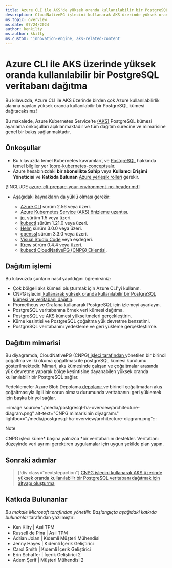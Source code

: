 ```yaml
---
title: Azure CLI ile AKS'de yüksek oranda kullanılabilir bir PostgreSQL veritabanı dağıtmaya genel bakış
description: CloudNativePG işlecini kullanarak AKS üzerinde yüksek oranda kullanılabilir bir PostgreSQL veritabanı dağıtmayı öğrenin!!
ms.topic: overview
ms.date: 07/24/2024
author: kenkilty
ms.author: kkilty
ms.custom: 'innovation-engine, aks-related-content'
---
```

# Azure CLI ile AKS üzerinde yüksek oranda kullanılabilir bir PostgreSQL veritabanı dağıtma

Bu kılavuzda, Azure CLI ile AKS üzerinde birden çok Azure kullanılabilirlik alanına yayılan yüksek oranda kullanılabilir bir PostgreSQL kümesi dağıtacaksınız!

Bu makalede, Azure Kubernetes Service'te [(AKS)][what-is-aks] PostgreSQL kümesi ayarlama önkoşulları açıklanmaktadır ve tüm dağıtım sürecine ve mimarisine genel bir bakış sağlanmaktadır.

## Önkoşullar

* Bu kılavuzda temel Kubernetes kavramları[ ve [PostgreSQL][postgresql] hakkında temel bilgiler yer ][core-kubernetes-concepts]alır.
* Azure hesabınızdaki **bir abonelikte Sahip** veya **Kullanıcı Erişimi Yöneticisi** ve **Katkıda Bulunan** [Azure yerleşik rolleri][azure-roles] gerekir.

[!INCLUDE [azure-cli-prepare-your-environment-no-header.md](~/reusable-content/azure-cli/azure-cli-prepare-your-environment-no-header.md)]

* Aşağıdaki kaynakların da yüklü olması gerekir:

  * [Azure CLI](/cli/azure/install-azure-cli) sürüm 2.56 veya üzeri.
  * [Azure Kubernetes Service (AKS) önizleme uzantısı][aks-preview].
  * [jq][jq], sürüm 1.5 veya üzeri.
  * [kubectl][install-kubectl] sürüm 1.21.0 veya üzeri.
  * [Helm][install-helm] sürüm 3.0.0 veya üzeri.
  * [openssl][install-openssl] sürüm 3.3.0 veya üzeri.
  * [Visual Studio Code][install-vscode] veya eşdeğeri.
  * [Krew][install-krew] sürüm 0.4.4 veya üzeri.
  * [kubectl CloudNativePG (CNPG) Eklentisi][cnpg-plugin].

## Dağıtım işlemi

Bu kılavuzda şunların nasıl yapıldığını öğrenirsiniz:

* Çok bölgeli aks kümesi oluşturmak için Azure CLI'yi kullanın.
* CNPG işlecini[ kullanarak yüksek oranda kullanılabilir bir PostgreSQL kümesi ve veritabanı dağıtın][cnpg-plugin].
* Prometheus ve Grafana kullanarak PostgreSQL için izlemeyi ayarlayın.
* PostgreSQL veritabanına örnek veri kümesi dağıtma.
* PostgreSQL ve AKS kümesi yükseltmeleri gerçekleştirin.
* Küme kesintisi ve PostgreSQL çoğaltma yük devretme benzetimi.
* PostgreSQL veritabanını yedekleme ve geri yükleme gerçekleştirme.

## Dağıtım mimarisi

Bu diyagramda, CloudNativePG (CNPG)[ işleci tarafından ](https://cloudnative-pg.io/)yönetilen bir birincil çoğaltma ve iki okuma çoğaltması ile postgreSQL kümesi kurulumu gösterilmektedir. Mimari, aks kümesinde çalışan ve çoğaltmalar arasında yük devretme yaparak bölge kesintisine dayanabilen yüksek oranda kullanılabilir bir PostgreSQL sağlar.

Yedeklemeler Azure Blob Depolama[ depolanır ](/azure/storage/blobs/)ve birincil çoğaltmadan akış çoğaltmasıyla ilgili bir sorun olması durumunda veritabanını geri yüklemek için başka bir yol sağlar.

:::image source="./media/postgresql-ha-overview/architecture-diagram.png" alt-text="CNPG mimarisinin diyagramı." lightbox="./media/postgresql-ha-overview/architecture-diagram.png":::

> [!NOTE]
> CNPG işleci küme* başına yalnızca *bir veritabanını destekler. Veritabanı düzeyinde veri ayrımı gerektiren uygulamalar için uygun şekilde plan yapın.

## Sonraki adımlar

> [!div class="nextstepaction"]
> [CNPG işlecini kullanarak AKS üzerinde yüksek oranda kullanılabilir bir PostgreSQL veritabanı dağıtmak için altyapı oluşturma][create-infrastructure]

## Katkıda Bulunanlar

*Bu makale Microsoft tarafından yönetilir. Başlangıçta aşağıdaki katkıda bulunanlar* tarafından yazılmıştır:

* Ken Kilty | Asıl TPM
* Russell de Pina | Asıl TPM
* Adrian Joian | Kıdemli Müşteri Mühendisi
* Jenny Hayes | Kıdemli İçerik Geliştirici
* Carol Smith | Kıdemli İçerik Geliştirici
* Erin Schaffer | İçerik Geliştirici 2
* Adem Şerif | Müşteri Mühendisi 2

<!-- LINKS -->
[what-is-aks]: ./what-is-aks.md
[postgresql]: https://www.postgresql.org/
[core-kubernetes-concepts]: ./concepts-clusters-workloads.md
[azure-roles]: ../role-based-access-control/built-in-roles.md
[aks-preview]: ./draft.md#install-the-aks-preview-azure-cli-extension
[jq]: https://jqlang.github.io/jq/
[install-kubectl]: https://kubernetes.io/docs/tasks/tools/install-kubectl/
[install-helm]: https://helm.sh/docs/intro/install/
[install-openssl]: https://www.openssl.org/
[install-vscode]: https://code.visualstudio.com/Download
[install-krew]: https://krew.sigs.k8s.io/
[cnpg-plugin]: https://cloudnative-pg.io/documentation/current/kubectl-plugin/#using-krew
[create-infrastructure]: ./create-postgresql-ha.md
